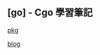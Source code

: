 ## [go] - Cgo 學習筆記

[pkg](https://pkg.go.dev/cmd/cgo#hdr-C_references_to_Go)

[blog](https://howardhsiao.medium.com/cgo-%E5%A6%82%E4%BD%95%E5%9C%A8golang%E8%A3%A1%E9%9D%A2%E5%AF%A6%E4%BD%9Ccallback-function%E8%AE%93c%E4%BE%86%E5%91%BC%E5%8F%AB-55ad91558b27)

